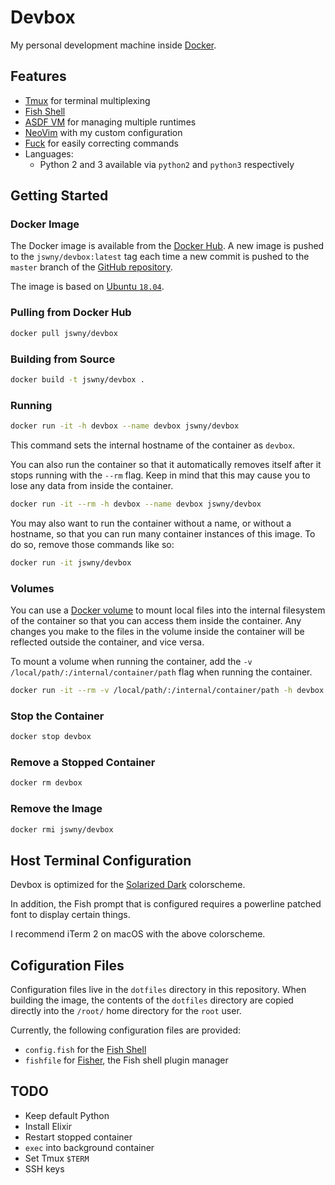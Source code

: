 # Devbox
My personal development machine inside [Docker](https://www.docker.com/).

## Features
- [Tmux](https://github.com/tmux/tmux) for terminal multiplexing
- [Fish Shell](https://fishshell.com/)
- [ASDF VM](https://github.com/asdf-vm/asdf) for managing multiple runtimes
- [NeoVim](https://neovim.io/) with my custom configuration
- [Fuck](https://github.com/nvbn/thefuck) for easily correcting commands
- Languages:
  - Python 2 and 3 available via `python2` and `python3` respectively

## Getting Started
### Docker Image
The Docker image is available from the [Docker Hub](https://hub.docker.com/r/jswny/devbox). A new image is pushed to the `jswny/devbox:latest` tag each time a new commit is pushed to the `master` branch of the [GitHub repository](https://github.com/jswny/devbox).

The image is based on [Ubuntu `18.04`](https://hub.docker.com/_/ubuntu).

### Pulling from Docker Hub
```sh
docker pull jswny/devbox
```

### Building from Source
```sh
docker build -t jswny/devbox .
```

### Running
```sh
docker run -it -h devbox --name devbox jswny/devbox
```
This command sets the internal hostname of the container as `devbox`.

You can also run the container so that it automatically removes itself after it stops running with the `--rm` flag. Keep in mind that this may cause you to lose any data from inside the container.
```sh
docker run -it --rm -h devbox --name devbox jswny/devbox
```

You may also want to run the container without a name, or without a hostname, so that you can run many container instances of this image. To do so, remove those commands like so:
```sh
docker run -it jswny/devbox
```

### Volumes
You can use a [Docker volume](https://docs.docker.com/storage/volumes/) to mount local files into the internal filesystem of the container so that you can access them inside the container. Any changes you make to the files in the volume inside the container will be reflected outside the container, and vice versa.

To mount a volume when running the container, add the `-v /local/path/:/internal/container/path` flag when running the container.

```sh
docker run -it --rm -v /local/path/:/internal/container/path -h devbox --name devbox jswny/devbox
```

### Stop the Container
```sh
docker stop devbox
```

### Remove a Stopped Container
```sh
docker rm devbox
```

### Remove the Image
```sh
docker rmi jswny/devbox
```

## Host Terminal Configuration
Devbox is optimized for the [Solarized Dark](https://ethanschoonover.com/solarized/) colorscheme.

In addition, the Fish prompt that is configured requires a powerline patched font to display certain things.

I recommend iTerm 2 on macOS with the above colorscheme.

## Cofiguration Files
Configuration files live in the `dotfiles` directory in this repository. When building the image, the contents of the `dotfiles` directory are copied directly into the `/root/` home directory for the `root` user.

Currently, the following configuration files are provided:
- `config.fish` for the [Fish Shell](https://fishshell.com/)
- `fishfile` for [Fisher](https://github.com/jorgebucaran/fisher), the Fish shell plugin manager

## TODO
- Keep default Python
- Install Elixir
- Restart stopped container
- `exec` into background container
- Set Tmux `$TERM`
- SSH keys